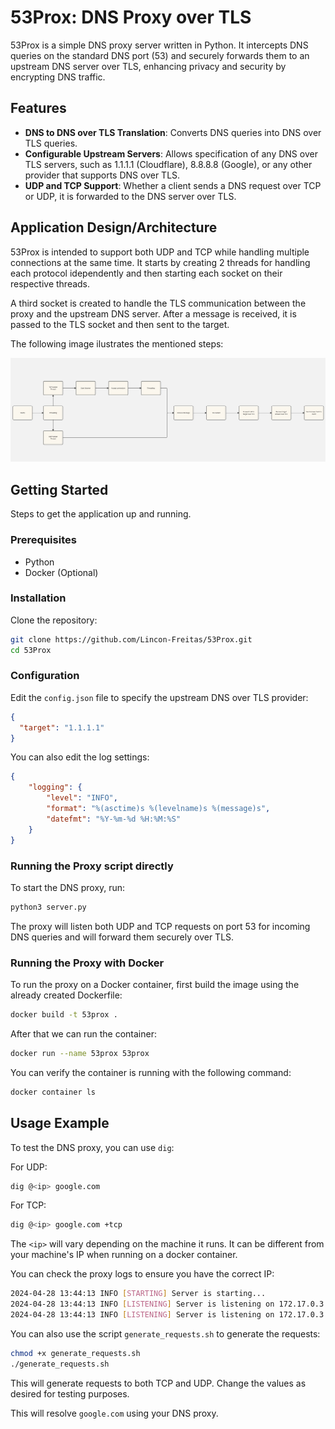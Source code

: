 # 53Prox: DNS Proxy over TLS

53Prox is a simple DNS proxy server written in Python. It intercepts DNS queries on the standard DNS port (53) and securely forwards them to an upstream DNS server over TLS, enhancing privacy and security by encrypting DNS traffic.

## Features

- **DNS to DNS over TLS Translation**: Converts DNS queries into DNS over TLS queries.
- **Configurable Upstream Servers**: Allows specification of any DNS over TLS servers, such as 1.1.1.1 (Cloudflare), 8.8.8.8 (Google), or any other provider that supports DNS over TLS.
- **UDP and TCP Support**: Whether a client sends a DNS request over TCP or UDP, it is forwarded to the DNS server over TLS.

## Application Design/Architecture

53Prox is intended to support both UDP and TCP while handling multiple connections at the same time. It starts by creating 2 threads for handling each protocol idependently and then starting each socket on their respective threads.

A third socket is created to handle the TLS communication between the proxy and the upstream DNS server. After a message is received, it is passed to the TLS socket and then sent to the target.

The following image ilustrates the mentioned steps:

![53Prox_diagram](./.diagram/53Prox_diagram.jpg)

## Getting Started

Steps to get the application up and running.

### Prerequisites

- Python
- Docker (Optional)

### Installation

Clone the repository:

```bash
git clone https://github.com/Lincon-Freitas/53Prox.git
cd 53Prox
```

### Configuration

Edit the `config.json` file to specify the upstream DNS over TLS provider:

```json
{
  "target": "1.1.1.1"
}
```

You can also edit the log settings:

```json
{
    "logging": {
        "level": "INFO",
        "format": "%(asctime)s %(levelname)s %(message)s",
        "datefmt": "%Y-%m-%d %H:%M:%S"
    }
}
```

### Running the Proxy script directly

To start the DNS proxy, run:

```bash
python3 server.py
```

The proxy will listen both UDP and TCP requests on port 53 for incoming DNS queries and will forward them securely over TLS.

### Running the Proxy with Docker

To run the proxy on a Docker container, first build the image using the already created Dockerfile:

```bash
docker build -t 53prox .
```

After that we can run the container:

```bash
docker run --name 53prox 53prox
```

You can verify the container is running with the following command:

```bash
docker container ls
```

## Usage Example

To test the DNS proxy, you can use `dig`:

For UDP:

```bash
dig @<ip> google.com
```

For TCP:

```bash
dig @<ip> google.com +tcp
```

The `<ip>` will vary depending on the machine it runs. It can be different from your machine's IP when running on a docker container.

You can check the proxy logs to ensure you have the correct IP:

```bash
2024-04-28 13:44:13 INFO [STARTING] Server is starting...
2024-04-28 13:44:13 INFO [LISTENING] Server is listening on 172.17.0.3 udp/53
2024-04-28 13:44:13 INFO [LISTENING] Server is listening on 172.17.0.3 tcp/53
```

You can also use the script `generate_requests.sh` to generate the requests:

```bash
chmod +x generate_requests.sh
./generate_requests.sh
```

This will generate requests to both TCP and UDP. Change the values as desired for testing purposes.

This will resolve `google.com` using your DNS proxy.
